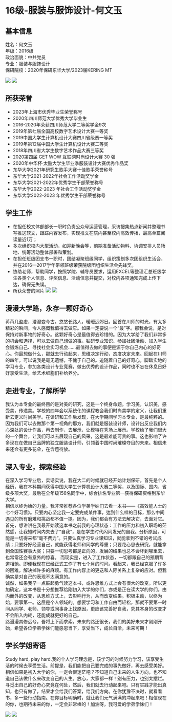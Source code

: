 # 16级-服装与服饰设计-何文玉

## 基本信息  
姓名：何文玉   
年级：2016级  
政治面貌：中共党员  
专业：服装与服饰设计  
保研院校：2020年保研东华大学/2023届KERING MT  

![](https://sicnu-wiki-1302714559.cos.ap-nanjing.myqcloud.com/Img/%E4%BD%95%E6%96%87%E7%8E%891.png)
![](https://sicnu-wiki-1302714559.cos.ap-nanjing.myqcloud.com/Img/%E4%BD%95%E6%96%87%E7%8E%892.png)
## 所获荣誉<br>
* 2023年上海市优秀毕业生荣誉称号<br>
* 2020年四川师范大学优秀大学毕业生<br>
* 2016-2020年荣获四川师范大学二等奖学金9次<br>
* 2019年第七届全国高校数字艺术设计大赛一等奖<br>
* 2019中国大学生计算机设计大赛四川省级赛一等奖  
* 2019年第12届中国大学生计算机设计大赛二等奖<br>
* 2018年四川省大学生数字艺术作品大赛三等奖<br>
* 2020第四届 GET WOW 互联网时尚设计大赛 30 强<br>
* 2020年中华杯·太酷大学生毕业季服装设计大赛优秀作品奖<br>
* 东华大学2021年研究生歌手大赛十佳歌手荣誉称号<br>
* 东华大学2021-2022年社会工作活动奖学金<br>
* 东华大学2021-2022年优秀学生干部荣誉称号<br>
* 东华大学2022-2023 年社会工作活动奖学金<br>
* 东华大学2022-2023 年优秀学生干部荣誉称号<br>

## 学生工作  
* 在担任校文体部部长一职时负责公众号运营管理，采访搜集热点新闻并整理书写推送软文，跟踪内容发布，实现推文在院内甚至校内高效传播，最高单篇阅读量近1万；  
* 多次组织校内大型活动，如迎新晚会等，前期准备活动物料、协调安排人员场地、统筹活动整体部署和策划。
* 在担任班级团支书一职时，团结凝聚班级同学，组织策划多次团组织生活会，并在2016—2017学年带领班级荣获院级团组织生活会先锋奖。  
* 协助老师，帮助同学，按照学院、辅导员要求，运用EXCEL等整理汇总班级学生各类个人信息、评奖信息、活动信息并提交，对校内各项通知完成上传下达，确保无失误。
* 所获荣誉的照片
![](https://sicnu-wiki-1302714559.cos.ap-nanjing.myqcloud.com/Img/%E4%BD%95%E6%96%87%E7%8E%893.png)
![](https://sicnu-wiki-1302714559.cos.ap-nanjing.myqcloud.com/Img/%E4%BD%95%E6%96%87%E7%8E%894.png)

## 漫漫大学路，永存一颗好奇心<br>
苒苒几盈虚，澄澄变今古。悠悠长路人，暧暧远郊日。回首在川师的时光，有太多精彩的瞬间，令人感慨我值得去做它。如果一定要说一个“最”字。那我会说，是对保持对新事物的好奇心。这颗好奇心是最值得去珍惜的。因为大学给了我们非常多的机会和选择，可以去做自己想做的事。钻研专业知识、参加社团活动、加入学生会锻炼自己、寻找社会实习机会……最值得去做的事便是源于你自己内心的好奇心。你最想做什么，那就去行动起来，思维决定行动，态度决定未来。回起在川师的四年，可以说我是毫无遗憾，不愧于自己的。追随着自己的好奇心，脚踏实地的学习专业，参加各类设计专业竞赛，做出优秀的设计作品，同时也不忘在休息日好好享受生活，给艺术细胞们补给养分。

## 走进专业，了解所学<br>
我认为本专业的最终目的是对美的研究，这是一个终身命题。学习美，认识美，感受美，传递美。学校的四年会以系统化的课程教会我们时尚美学的定义，让我们重新去定义时尚美学。在读研和工作后发现，在大学期间学习本专业，是最纯粹的。因为我们可以去做那个第一视角的那方，我们就是服装设计师，设计出反应我们内心深处的设计作品，再去制作，去展示，让模特在秀场上展示。学校给了我们很大的一个舞台，让我们可以去展现自己的风采，这是最难能可贵的事。这也影响了许多现在在做自己品牌的独立服装设计师，引领着中国时尚璀璨夺目的未来。相信未来还会有更多花朵，在含苞待放。

## 深入专业，探索经验<br>
在深入学习专业后，实话实说，我在大二的时候就已经开始计划保研。首先是个人经历，我在本科期间获得中国大学生计算机设计大赛二等奖，以及国际、国内、省级多项大奖，最后在全年级156名同学中，综合排名专业第一获得保研资格到东华大学。  
相信以终为始的力量。我非常推荐各位学弟学妹们去看一本书——《高效能人士的七个好习惯》。只要内心坚定我一定要完成某件事，达到什么样的目标，那么中间遇见的所有磨难和挑战都不值一提。因为，我们都会有方法去解决它，去面对它。  
首先，想讲讲在我最开始读这本书之前我的心理状态：工作的压力和初入职场的茫然感，让我短时间内失去了“自我”，是在学生时代闪闪发光的自我。分析原因，可能是一切得来都“毫不费力”。只要认真学习专业课知识，就能拿到不错的考试成绩；只要好好经营自己，就能获得老师和同学的尊重；只要花心思去研究，就能拿到全国性赛事大奖；只要一切思考都是正向的，发展的结果也总不会坏到哪里去，也常常还会有意外的惊喜。
而现实是，进入了工作状态，一切都跟自己的预期背道相驰。即便我现在已经正式工作了有七个月的时间。看起来，我已经克服了许多的困难，解决掉许多的麻烦。有工作内容上的更迭和人际关系上复杂的应对。但我确实是对自己的表现不太满意的。  
诚然，如果我早一点鼓起勇气读这本书，或许思维方式上会有很大的改变。所以更加确定，这本书是十分想推荐给刚初入大学的你们，亦或是正在读大学的你们。由内而外的改变，从思维方式上，去影响行为，从而改变结果。积极主动，以终为始，要事第一。这层是个人领域的。想要学习和工作自由而轻松，那就不要第一时间从同学、老师、领导或同事身上找原因，更应该完善好自我，究其本身的改变才不会陷入内耗，还能成就更好的自己。  
路漫漫其修远兮，吾将上下而求索。未来的路还很长，我们的美好未来才刚刚开始，希望各位学弟学妹们能感恩当下，享受当下，成长自洽，未来可期！

## 学长学姐寄语<br>
Study hard, play hard.我的个人学习理念是，该学习的时候努力学习，该享受生活的时候去享受生活。前提是，我们能把自己要完成的事先做好，再去感受美好。相信如果是初入大学的你，一定会很迷茫吧？不知道自己未来的人生方向，也不知道自己该做什么来改变自己的人生。放心，大家都一样！别有压力，也别太摆烂。寻觅出自己的好奇心究竟在何处，然后，我们就去行动起来吧。只有实践才能出真知，也只有做了，结果才会给我们答案，给我们方向。在你犹豫不决时，就看看书，多一些行动指南。在你目标明确时，就让我们元气满满的冲起来吧！相信现在的你，也期待未来的你，一定会非常棒的！加油呀，我可爱的学弟学妹们！

![](https://sicnu-wiki-1302714559.cos.ap-nanjing.myqcloud.com/Img/%E4%BD%95%E6%96%87%E7%8E%895.png)
![](https://sicnu-wiki-1302714559.cos.ap-nanjing.myqcloud.com/Img/%E4%BD%95%E6%96%87%E7%8E%896.png)
